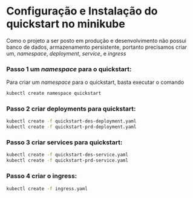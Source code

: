 # Configuração e Instalação do quickstart no minikube

Como o projeto a ser posto em produção e desenvolvimento não possui banco de dados, armazenamento persistente,
portanto precisamos criar um, _namespace_, _deployment_, _service_, e _ingress_

### Passo 1 um _namespace_ para o quickstart:

Para criar um _namespace_ para o quickstart, basta executar o comando

```bash
kubectl create namespace quickstart
```

### Passo 2 criar deployments para quickstart:

```bash
kubectl create -f quickstart-des-deployment.yaml
kubectl create -f quickstart-prd-deployment.yaml
```

### Passo 3 criar services para quickstart:

```bash
kubectl create -f quickstart-des-service.yaml
kubectl create -f quickstart-prd-service.yaml
```

### Passo 4 criar o ingress:

```bash
kubectl create -f ingress.yaml
```
